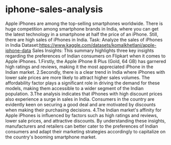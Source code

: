 # iphone-sales-analysis
Apple iPhones are among the top-selling smartphones worldwide. There is huge competition among smartphone brands in India, where you can get the latest technology in a smartphone at half the price of an iPhone. Still, there are high sales of iPhones in India. 
Task: Analyze the sales of iPhones in India
Dataset:https://www.kaggle.com/datasets/komalkhetlani/apple-iphone-data
Sales Insights:
This summary highlights three key insights regarding the preferences of Indian consumers on Flipkart when it comes to Apple iPhones.
1.Firstly, the Apple iPhone 8 Plus (Gold, 64 GB) has garnered high ratings and reviews, making it the most appreciated iPhone in the Indian market.
2.Secondly, there is a clear trend in India where iPhones with lower sale prices are more likely to attract higher sales volumes. The affordability factor plays a significant role in driving the demand for these models, making them accessible to a wider segment of the Indian population.
3.The analysis indicates that iPhones with high discount prices also experience a surge in sales in India. Consumers in the country are evidently keen on securing a good deal and are motivated by discounts when making their purchasing decisions.
4.The Indian market's affinity for Apple iPhones is influenced by factors such as high ratings and reviews, lower sale prices, and attractive discounts. By understanding these insights, manufacturers and retailers can better cater to the preferences of Indian consumers and adapt their marketing strategies accordingly to capitalize on the country's booming smartphone market.
